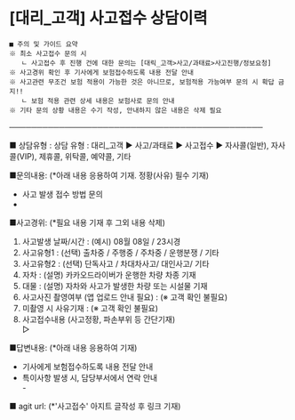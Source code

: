 # [대리_고객] 사고접수 상담이력

```
■ 주의 및 가이드 요약  
※ 최소 사고접수 문의 시   
   ㄴ 사고접수 후 진행 건에 대한 문의는 [대릭_고객>사고/과태료>사고진행/정보요청]  
※ 사고경위 확인 후 기사에게 보험접수하도록 내용 전달 안내  
※ 사고관련 무조건 보험 적용이 가능한 것은 아니므로, 보험적용 가능여부 문의 시 확답 금지!!  
   ㄴ 보험 적용 관련 상세 내용은 보험사로 문의 안내  
※ 기타 문의 상황 내용은 수기 작성, 안내하지 않은 내용은 삭제 필요
```

──────────────────────────────────────────────

■ 상담유형 : 상담 유형 : 대리\_고객 ▶ 사고/과태료 ▶ 사고접수 ▶ 자사콜(일반), 자사콜(VIP), 제휴콜, 위탁콜, 예약콜, 기타

■문의내용: (\*아래 내용 응용하여 기재. 정황(사유) 필수 기재)  
- 사고 발생 접수 방법 문의  
-

■사고경위: (\*필요 내용 기재 후 그외 내용 삭제)  
1. 사고발생 날짜/시간 : (예시) 08월 08일 / 23시경  
2. 사고유형1 : (선택) 출차중 / 주행중 / 주차중 / 운행분쟁 / 기타  
3. 사고유형2 : (선택) 단독사고 / 차대차사고/ 대인사고/ 기타  
4. 자차 : (설명) 카카오드라이버가 운행한 차량 차종 기재   
5. 대물 : (설명) 자차와 사고가 발생한 차량 또는 시설물 기재  
6. 사고사진 촬영여부 (앱 업로드 안내 필요) : (※ 고객 확인 불필요)  
7. 미촬영 시 사유기재 : (※ 고객 확인 불필요)  
8. 사고접수내용 (사고정황, 파손부위 등 간단기재)  
▷

■답변내용: (\*아래 내용 응용하여 기재)  
- 기사에게 보험접수하도록 내용 전달 안내  
- 특이사항 발생 시, 담당부서에서 연락 안내  
- 

■ agit url: (\*'사고접수' 아지트 글작성 후 링크 기재)
